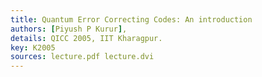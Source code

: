 ```yaml
---
title: Quantum Error Correcting Codes: An introduction
authors: [Piyush P Kurur],
details: QICC 2005, IIT Kharagpur.
key: K2005
sources: lecture.pdf lecture.dvi
---
```

